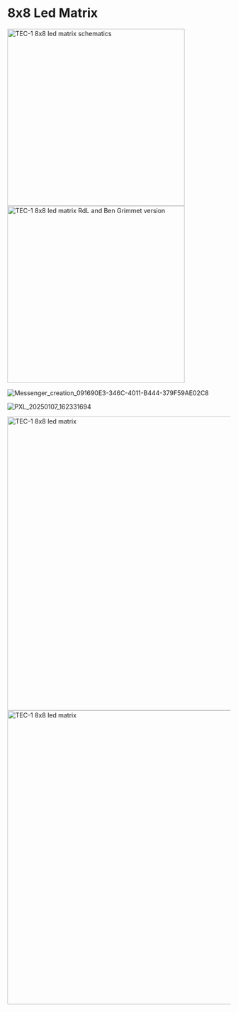 # 8x8 Led Matrix

<img width="400" alt="TEC-1 8x8 led matrix schematics" src="https://github.com/user-attachments/assets/72958514-1d5b-45d7-a3e1-5271da147f7e" />






<img width="400" alt="TEC-1 8x8 led matrix RdL and Ben Grimmet version" src="https://github.com/user-attachments/assets/b1630003-4a62-47b0-bc6f-30cfc586f8d4" />


![Messenger_creation_091690E3-346C-4011-B444-379F59AE02C8](https://github.com/user-attachments/assets/64123196-de9e-45f9-ae1e-5d4f6d1789a9)



![PXL_20250107_162331694](https://github.com/user-attachments/assets/b7cf068f-bfbe-4cb3-be01-10cfa33e0849)


<img width="664" alt="TEC-1 8x8 led matrix" src="https://github.com/user-attachments/assets/2ac487e5-b892-430b-b21b-ea84573e481e" />

<img width="664" alt="TEC-1 8x8 led matrix" src="https://github.com/user-attachments/assets/95ebd757-04f2-4b90-8795-3545e1dda0d4" />
